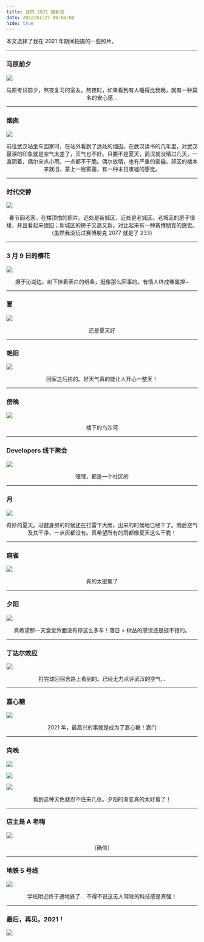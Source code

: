 ```yaml
---
title: 我的 2021 摄影选
date: 2022/01/27 00:00:00
hide: true
---
```

本文选择了我在 2021 年期间拍摄的一些照片。

___

### 马原前夕

![](https://images.chromium.link/blog/1XpT4jJkOYo.jpg)

 <center>马原考试前夕，熬夜复习的室友。熬夜时，如果看到有人睡得比我晚，就有一种莫名的安心感...</center>

___

### 烟囱

![](https://images.chromium.link/blog/1XpT9Fe3ygo.jpg)

<center>前往武汉站坐车回家时，在站外看到了远处的烟囱。在武汉读书的几年里，对武汉最深的印象就是空气太差了，天气也不好。只要不是夏天，武汉就没晴过几天，一直阴着，偶尔来点小雨，一点都不干脆。偶尔放晴，也有严重的雾霾。郊区的楼本来就旧，蒙上一层雾霾，有一种末日废墟的感觉。</center>

___

### 时代交替

![](https://images.chromium.link/blog/1XpTfvbpIkI.jpg)

<center>春节回老家，在楼顶拍的照片。远处是新城区，近处是老城区。老城区的房子很矮，并且看起来很旧；新城区的房子又高又新。对比起来有一种赛博朋克的感觉。（虽然我没玩过赛博朋克 2077 就是了 233）</center>

---

### 3 月 9 日的樱花

![](https://images.chromium.link/blog/1XpTn9d3jC4.jpg)

<center>摄于沁湖边。树下挂着表白的纸条，挺像那么回事的。有情人终成眷属捏~</center>

---

### 夏

![](https://images.chromium.link/blog/1XpTpXXbcOk.jpg)

<center>还是夏天好</center>

---

### 艳阳

![](https://images.chromium.link/blog/1XpTrphv2rW.jpg)

<center>回家之后拍的。好天气真的能让人开心一整天！</center>

---

### 傍晚

![](https://images.chromium.link/blog/1XpTt7ptteQ.jpg)

<center>楼下的乌沙河</center>

---

### Developers 线下聚会

![](https://images.chromium.link/blog/1XpTFX7kyGo.JPG)

<center>嘿嘿，都是一个社区的</center>

---

### 月

![](https://images.chromium.link/blog/1XpTuvyGyqM.jpg)

<center>奇妙的夏天。进健身房的时候还在打雷下大雨，出来的时候地已经干了。雨后空气及其干净，一点灰都没有。真希望所有的雨都像夏天这么干脆！</center>

---

### 麻雀

![](https://images.chromium.link/blog/1XpTwPERY1m.jpg)

<center>真的太密集了</center>

---

### 夕阳

![](https://images.chromium.link/blog/1XpTxTT8nli.jpg)

<center>真希望那一天食堂外面没有停这么多车！落日 + 树丛的感觉还是挺不错的。</center>

---

### 丁达尔效应

![](https://images.chromium.link/blog/1XpTyY83KCE.jpg)

<center>打完球回宿舍路上看到的。已经无力点评武汉的空气...</center>

---

### 嘉心糖

![](https://images.chromium.link/blog/1XpTzZUdyhK.jpg)

<center>2021 年，最高兴的事就是成为了嘉心糖！嘉门</center>

---

### 向晚

![](https://images.chromium.link/blog/1XpTBmAdYDC.jpg)

![](https://images.chromium.link/blog/1XpTBzrq7f2.jpg)

![](https://images.chromium.link/blog/1XpTC81EPyc.jpg)

<center>看到这种天色就忍不住来几张。夕阳的渐变真的太好看了！</center>

---

### 店主是 A 老嗨

![](https://images.chromium.link/blog/1XpTCVhpIcY.jpg)

<center>（确信）</center>

---

### 地铁 5 号线

![](https://images.chromium.link/blog/1XpTDRQICtm.jpg)

<center>学校附近终于通地铁了... 不得不说这无人驾驶的科技感是真强！</center>

---

### 最后，再见，2021！

![](https://images.chromium.link/blog/1XpTEVXSm2U.jpg)